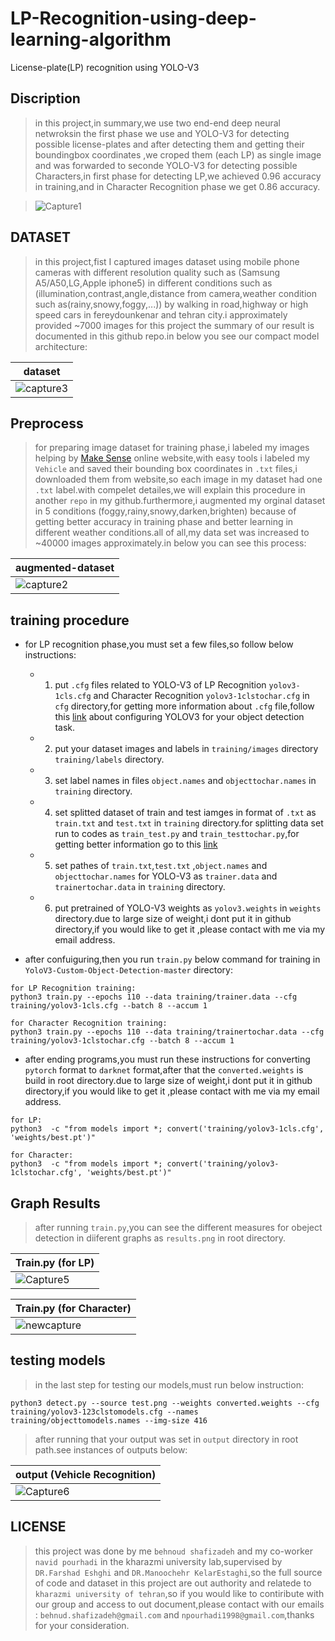 # LP-Recognition-using-deep-learning-algorithm
License-plate(LP) recognition using YOLO-V3

## Discription
> in this project,in summary,we use two end-end deep neural netwroksin the first phase we use and YOLO-V3 for detecting possible license-plates and after detecting them and getting their boundingbox coordinates ,we croped them (each LP) as single image and was forwarded to seconde YOLO-V3 for detecting possible Characters,in first phase for detecting LP,we achieved 0.96 accuracy in training,and in Character Recognition phase we get 0.86 accuracy.

> ![Capture1](https://user-images.githubusercontent.com/53394692/110437818-05442300-80cb-11eb-82e2-2c9efeaffc5f.PNG)

## DATASET
> in this project,fist I captured images dataset using mobile phone cameras with different resolution quality such as (Samsung A5/A50,LG,Apple iphone5) in different conditions such as (illumination,contrast,angle,distance from camera,weather condition such as(rainy,snowy,foggy,...)) by walking in road,highway or high speed cars in fereydounkenar and tehran city.i approximately provided ~7000 images for this project the summary of our result is documented in this github repo.in below you see our compact model architecture:

|                         dataset                                       | 
| --------------------------------------------------------------------- | 
| ![capture3](https://user-images.githubusercontent.com/53394692/110442347-fca21b80-80cf-11eb-80e4-a4447fe526e4.PNG) | 


## Preprocess
> for preparing image dataset for training phase,i labeled my images helping by [Make Sense](https://www.makesense.ai/) online website,with easy tools i labeled my `Vehicle`  and saved their bounding box coordinates in `.txt` files,i downloaded them from website,so each image in my dataset had one `.txt` label.with compelet detailes,we will explain this procedure in another `repo` in my github.furthermore,i augmented my orginal dataset in 5 conditions (foggy,rainy,snowy,darken,brighten) because of getting better accuracy in training phase and better learning in different weather conditions.all of all,my data set was increased to ~40000 images approximately.in below you can see this process:

|                         augmented-dataset                                       | 
| --------------------------------------------------------------------- | 
| ![capture2](https://user-images.githubusercontent.com/53394692/110441840-738ae480-80cf-11eb-8ffb-cbdc2ef007a7.PNG) | 


 
## training procedure
* for LP recognition phase,you must set a few files,so follow below instructions:

  * 1. put `.cfg` files related to YOLO-V3 of LP Recognition `yolov3-1cls.cfg` and Character Recognition `yolov3-1clstochar.cfg` in `cfg` directory,for getting more information about `.cfg` file,follow this [link](https://medium.com/analytics-vidhya/custom-object-detection-with-yolov3-8f72fe8ced79) about configuring YOLOV3 for your object detection task.
  
  * 2. put your dataset images and labels in `training/images` directory `training/labels` directory.
  
  * 3. set label names in files `object.names` and `objecttochar.names`  in `training` directory.
  
  * 4. set splitted dataset of train and test iamges in format of `.txt` as `train.txt` and `test.txt` in `training` directory.for splitting data set run to codes as `train_test.py` and  `train_testtochar.py`,for getting better information go to this [link](https://medium.com/analytics-vidhya/custom-object-detection-with-yolov3-8f72fe8ced79)
  
  * 5. set pathes of `train.txt`,`test.txt` ,`object.names` and `objecttochar.names` for  YOLO-V3 as `trainer.data` and `trainertochar.data` in `training` directory. 
   
  * 6. put pretrained of YOLO-V3 weights as `yolov3.weights` in `weights` directory.due to large size of weight,i dont put it in github directory,if you would like to get it ,please contact with me via my email address. 

* after confuiguring,then you run `train.py` below command for training in `YoloV3-Custom-Object-Detection-master` directory:
```
for LP Recognition training:
python3 train.py --epochs 110 --data training/trainer.data --cfg training/yolov3-1cls.cfg --batch 8 --accum 1

for Character Recognition training:
python3 train.py --epochs 110 --data training/trainertochar.data --cfg training/yolov3-1clstochar.cfg --batch 8 --accum 1
```
* after ending programs,you must run these instructions for converting `pytorch` format to `darknet` format,after that the `converted.weights` is build in root directory.due to large size of weight,i dont put it in github directory,if you would like to get it ,please contact with me via my email address. 

```
for LP:
python3  -c "from models import *; convert('training/yolov3-1cls.cfg', 'weights/best.pt')"

for Character:
python3  -c "from models import *; convert('training/yolov3-1clstochar.cfg', 'weights/best.pt')"

```

## Graph Results
> after running `train.py`,you can see the different measures for obeject detection in diiferent graphs as `results.png` in root directory.

| Train.py (for LP) |
| ------------- |
| ![Capture5](https://user-images.githubusercontent.com/53394692/110754021-8e3e9400-825c-11eb-9ed1-5a263ef9f284.PNG) |

| Train.py (for Character) |
| ------------- |
| ![newcapture](https://user-images.githubusercontent.com/53394692/110774582-352e2a80-8273-11eb-9a21-f0ee58a248d2.PNG) |

## testing models
> in the last step for testing our models,must run below instruction:
```
python3 detect.py --source test.png --weights converted.weights --cfg training/yolov3-123clstomodels.cfg --names training/objecttomodels.names --img-size 416
```
> after running that your output was set in `output` directory in root path.see instances of outputs below:

|    output (Vehicle Recognition)  |                   
| -------------------------------- |  
| ![Capture6](https://user-images.githubusercontent.com/53394692/110754827-7ca9bc00-825d-11eb-8bd1-118ef8f97733.PNG) |
 


## LICENSE
> this project was done by me `behnoud shafizadeh` and my co-worker `navid pourhadi` in the kharazmi university lab,supervised by `DR.Farshad Eshghi` and `DR.Manoochehr KelarEstaghi`,so the full source of code and dataset in this project are out authority and relatede to `kharazmi university of tehran`,so if you would like to contiribute with our group and access to out document,please contact with our emails : `behnud.shafizadeh@gmail.com` and `npourhadi1998@gmail.com`,thanks for your consideration.
